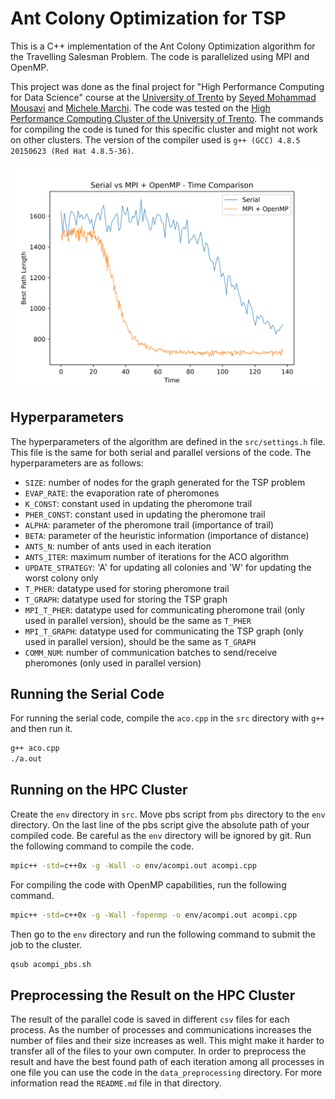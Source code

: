 # Ant Colony Optimization for TSP
This is a C++ implementation of the Ant Colony Optimization algorithm for the Travelling Salesman Problem. The code is parallelized using MPI and OpenMP.

This project was done as the final project for "High Performance Computing for Data Science" course at the [University of Trento](https://www.unitn.it/en) by [Seyed Mohammad Mousavi](https://github.com/SMMousaviSP) and [Michele Marchi](https://github.com/TunaInABottle). The code was tested on the [High Performance Computing Cluster of the University of Trento](https://sites.google.com/unitn.it/hpc/). The commands for compiling the code is tuned for this specific cluster and might not work on other clusters. The version of the compiler used is `g++ (GCC) 4.8.5 20150623 (Red Hat 4.8.5-36)`.

<p align="center">
  <img src="img/serial_vs_mpi.svg" alt="Serial vs MPI + OpenMP - Time Comparison"/>
</p>

## Hyperparameters
The hyperparameters of the algorithm are defined in the `src/settings.h` file. This file is the same for both serial and parallel versions of the code. The hyperparameters are as follows:
- `SIZE`: number of nodes for the graph generated for the TSP problem
- `EVAP_RATE`: the evaporation rate of pheromones
- `K_CONST`: constant used in updating the pheromone trail
- `PHER_CONST`: constant used in updating the pheromone trail
- `ALPHA`: parameter of the pheromone trail (importance of trail)
- `BETA`: parameter of the heuristic information (importance of distance)
- `ANTS_N`: number of ants used in each iteration
- `ANTS_ITER`: maximum number of iterations for the ACO algorithm
- `UPDATE_STRATEGY`: 'A' for updating all colonies and 'W' for updating the worst colony only
- `T_PHER`: datatype used for storing pheromone trail
- `T_GRAPH`: datatype used for storing the TSP graph
- `MPI_T_PHER`: datatype used for communicating pheromone trail (only used in parallel version), should be the same as `T_PHER`
- `MPI_T_GRAPH`: datatype used for communicating the TSP graph (only used in parallel version), should be the same as `T_GRAPH`
- `COMM_NUM`: number of communication batches to send/receive pheromones (only used in parallel version)

## Running the Serial Code
For running the serial code, compile the `aco.cpp` in the `src` directory with `g++` and then run it.
```bash
g++ aco.cpp
./a.out
```

## Running on the HPC Cluster
Create the `env` directory in `src`. Move pbs script from `pbs` directory to
the `env` directory. On the last line of the pbs script give the absolute path
of your compiled code.
Be careful as the `env` directory will be ignored by git.
Run the following command to compile the code.
```bash
mpic++ -std=c++0x -g -Wall -o env/acompi.out acompi.cpp
```
For compiling the code with OpenMP capabilities, run the following command.
```bash
mpic++ -std=c++0x -g -Wall -fopenmp -o env/acompi.out acompi.cpp
```
Then go to the `env` directory and run the following command to submit the job
to the cluster.
```bash
qsub acompi_pbs.sh
```

## Preprocessing the Result on the HPC Cluster
The result of the parallel code is saved in different `csv` files for each process. As the number of processes and communications increases the number of files and their size increases as well. This might make it harder to transfer all of the files to your own computer. In order to preprocess the result and have the best found path of each iteration among all processes in one file you can use the code in the `data_preprocessing` directory. For more information read the `README.md` file in that directory.
